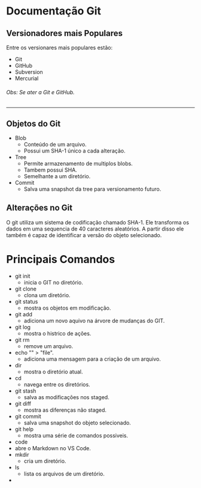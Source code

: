 # Documentação Git
## Versionadores mais Populares
Entre os versionares mais populares estão:
* Git
* GitHub
* Subversion
* Mercurial

###### Obs: Se ater a Git e GitHub. 
***
## Objetos do Git
* Blob
  * Conteúdo de um arquivo.
  * Possui um SHA-1 único a cada alteração.
* Tree
  * Permite armazenamento de multiplos blobs.
  * Tambem possui SHA.
  * Semelhante a um diretório.
* Commit
  * Salva uma snapshot da tree para versionamento futuro.

## Alterações no Git
O git utiliza um sistema de codificação chamado SHA-1.
Ele transforma os dados em uma sequencia de 40 caracteres aleatórios.
A partir disso ele também é capaz de identificar a versão do objeto selecionado.

# Principais Comandos
* git init
  * inicia o GIT no diretório.
* git clone
  * clona um diretório.
* git status
  * mostra os objetos em modificação.
* git add
  * adiciona um novo aquivo na árvore de mudanças do GIT.
* git log
  * mostra o histrico de ações.
* git rm
  * remove um arquivo.
* echo "" > "file".
  * adiciona uma mensagem para a criação de um arquivo.
* dir
  * mostra o diretório atual.
* cd
  * navega entre os diretórios.
* git stash
  * salva as modificações nos staged.
* git diff
  * mostra as diferenças não staged.
* git commit
  * salva uma snapshot do objeto selecionado.
* git help
  * mostra uma série de comandos possiveis.
*  code
  * abre o Markdown no VS Code.
* mkdir
  * cria um diretório.
* ls
  * lista os arquivos de um diretório.
* 